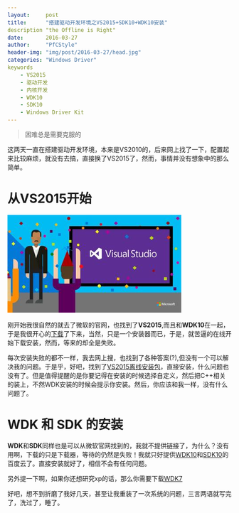 ```yaml
---
layout:		post
title:		"搭建驱动开发环境之VS2015+SDK10+WDK10安装"
description	"the Offline is Right"
date:		2016-03-27
author:		"PfCStyle"
header-img:	"img/post/2016-03-27/head.jpg"
categories: "Windows Driver"
keywords
    - VS2015
    - 驱动开发
    - 内核开发
    - WDK10
    - SDK10
    - Windows Driver Kit
---
```


> 困难总是需要克服的

这两天一直在搭建驱动开发环境，本来是VS2010的，后来网上找了一下，配置起来比较麻烦，就没有去搞，直接换了VS2015了，然而，事情并没有想象中的那么简单。

# 从VS2015开始

![](/img/post/2016-03-27/vs2015.jpg)

刚开始我很自然的就去了微软的官网，也找到了**VS2015**,而且和**WDK10**在一起，于是我很开心的[下载](https://msdn.microsoft.com/en-us/windows/hardware/hh852365)了下来，当然，只是一个安装器而已，于是，就苦逼的在线开始下载安装，然而，等来的却全是失败。

每次安装失败的都不一样，我去网上搜，也找到了各种答案(?),但没有一个可以解决我的问题。于是乎，好吧，找到了[VS2015离线安装包](http://pan.baidu.com/s/1kUHXCEj)，直接安装，什么问题也没有了。但是值得提醒的是你要记得在安装的时候选择自定义，然后把C++相关的装上，不然WDK安装的时候会提示你安装。然后，你应该和我一样，没有什么问题了。

# WDK 和 SDK 的安装

**WDK**和**SDK**同样也是可以从微软官网找到的，我就不提供链接了，为什么？没有用啊，下载的只是下载器，等待的仍然是失败！我就只好提供[WDK10](http://pan.baidu.com/s/1geEHZDT)和[SDK10](http://pan.baidu.com/s/1jIztc6U)的百度云了。直接安装就好了，相信不会有任何问题。

另外提一下啊，如果你还想研究xp的话，那么你需要下载[WDK7](https://www.microsoft.com/en-us/download/details.aspx?id=11800)

好吧，想不到折磨了我好几天，甚至让我重装了一次系统的问题，三言两语就写完了，洗过了，睡了。
